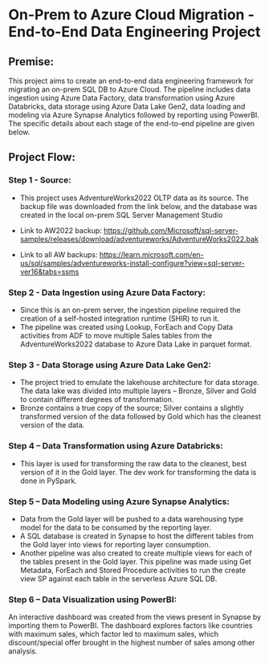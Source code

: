 # On-Prem to Azure Cloud Migration - End-to-End Data Engineering Project



## Premise:
This project aims to create an end-to-end data engineering framework for migrating an on-prem SQL DB to Azure Cloud. The pipeline includes data ingestion using Azure Data Factory, data transformation using Azure Databricks, data storage using Azure Data Lake Gen2, data loading and modeling via Azure Synapse Analytics followed by reporting using PowerBI. The specific details about each stage of the end-to-end pipeline are given below.


## Project Flow:

### Step 1 - Source:
- This project uses AdventureWorks2022 OLTP data as its source. The backup file was downloaded from the link below, and the database was created in the local on-prem SQL Server Management Studio

- Link to AW2022 backup: https://github.com/Microsoft/sql-server-samples/releases/download/adventureworks/AdventureWorks2022.bak	

- Link to all AW backups: https://learn.microsoft.com/en-us/sql/samples/adventureworks-install-configure?view=sql-server-ver16&tabs=ssms

### Step 2 - Data Ingestion using Azure Data Factory:
-	Since this is an on-prem server, the ingestion pipeline required the creation of a self-hosted integration runtime (SHIR) to run it. 
-	The pipeline was created using Lookup, ForEach and Copy Data activities from ADF to move multiple Sales tables from the AdventureWorks2022 database to Azure Data Lake in parquet format.

### Step 3 - Data Storage using Azure Data Lake Gen2:
-	The project tried to emulate the lakehouse architecture for data storage. The data lake was divided into multiple layers – Bronze, Silver and Gold to contain different degrees of transformation. 
-	Bronze contains a true copy of the source; Silver contains a slightly transformed version of the data followed by Gold which has the cleanest version of the data. 

### Step 4 – Data Transformation using Azure Databricks:
-	This layer is used for transforming the raw data to the cleanest, best version of it in the Gold layer. The dev work for transforming the data is done in PySpark.

### Step 5 – Data Modeling using Azure Synapse Analytics:
-	Data from the Gold layer will be pushed to a data warehousing type model for the data to be consumed by the reporting layer. 
-	A SQL database is created in Synapse to host the different tables from the Gold layer into views for reporting layer consumption. 
-	Another pipeline was also created to create multiple views for each of the tables present in the Gold layer. This pipeline was made using Get Metadata, ForEach and Stored Procedure activities to run the create view SP against each table in the serverless Azure SQL DB.

### Step 6 – Data Visualization using PowerBI:
An interactive dashboard was created from the views present in Synapse by importing them to PowerBI. The dashboard explores factors like countries with maximum sales, which factor led to maximum sales, which discount/special offer brought in the highest number of sales among other analysis.


